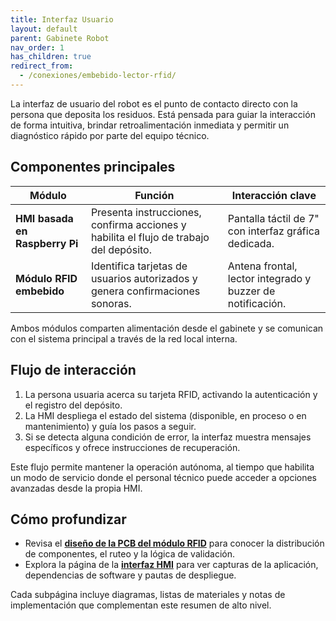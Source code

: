 ```yaml
---
title: Interfaz Usuario
layout: default
parent: Gabinete Robot
nav_order: 1
has_children: true
redirect_from:
  - /conexiones/embebido-lector-rfid/
---
```


La interfaz de usuario del robot es el punto de contacto directo con la persona que deposita los residuos. Está pensada para guiar la interacción de forma intuitiva, brindar retroalimentación inmediata y permitir un diagnóstico rápido por parte del equipo técnico.

## Componentes principales

| Módulo | Función | Interacción clave |
| --- | --- | --- |
| **HMI basada en Raspberry Pi** | Presenta instrucciones, confirma acciones y habilita el flujo de trabajo del depósito. | Pantalla táctil de 7" con interfaz gráfica dedicada. |
| **Módulo RFID embebido** | Identifica tarjetas de usuarios autorizados y genera confirmaciones sonoras. | Antena frontal, lector integrado y buzzer de notificación. |

Ambos módulos comparten alimentación desde el gabinete y se comunican con el sistema principal a través de la red local interna.

## Flujo de interacción

1. La persona usuaria acerca su tarjeta RFID, activando la autenticación y el registro del depósito.
2. La HMI despliega el estado del sistema (disponible, en proceso o en mantenimiento) y guía los pasos a seguir.
3. Si se detecta alguna condición de error, la interfaz muestra mensajes específicos y ofrece instrucciones de recuperación.

Este flujo permite mantener la operación autónoma, al tiempo que habilita un modo de servicio donde el personal técnico puede acceder a opciones avanzadas desde la propia HMI.

## Cómo profundizar

- Revisa el **[diseño de la PCB del módulo RFID](./interfaz-usuario/diseno-pcb.html)** para conocer la distribución de componentes, el ruteo y la lógica de validación.
- Explora la página de la **[interfaz HMI](./interfaz-usuario/hmi.html)** para ver capturas de la aplicación, dependencias de software y pautas de despliegue.

Cada subpágina incluye diagramas, listas de materiales y notas de implementación que complementan este resumen de alto nivel.

